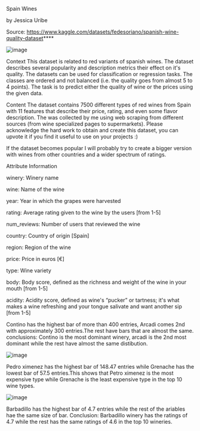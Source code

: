 Spain Wines

by Jessica Uribe

Source: https://www.kaggle.com/datasets/fedesoriano/spanish-wine-quality-dataset****

![image](https://user-images.githubusercontent.com/120814725/231634795-29a95724-479e-4b95-b343-44c1fe954026.png)

Context 
This dataset is related to red variants of spanish wines. The dataset describes several popularity and description metrics their effect on it's quality. The datasets can be used for classification or regression tasks. The classes are ordered and not balanced (i.e. the quality goes from almost 5 to 4 points). The task is to predict either the quality of wine or the prices using the given data.

Content The dataset contains 7500 different types of red wines from Spain with 11 features that describe their price, rating, and even some flavor description. The was collected by me using web scraping from different sources (from wine specialized pages to supermarkets). Please acknowledge the hard work to obtain and create this dataset, you can upvote it if you find it useful to use on your projects :)

If the dataset becomes popular I will probably try to create a bigger version with wines from other countries and a wider spectrum of ratings.

Attribute Information

winery: Winery name

wine: Name of the wine

year: Year in which the grapes were harvested

rating: Average rating given to the wine by the users [from 1-5]

num_reviews: Number of users that reviewed the wine

country: Country of origin [Spain]

region: Region of the wine

price: Price in euros [€]

type: Wine variety

body: Body score, defined as the richness and weight of the wine in your mouth [from 1-5]

acidity: Acidity score, defined as wine's “pucker” or tartness; it's what makes a wine refreshing and your tongue salivate and want another sip [from 1-5]



Contino has the highest bar of more than 400 entries, Arcadi comes 2nd with approximately 300 entries.The rest have bars that are almost the same. conclusions: Contino is the most dominant winery, arcadi is the 2nd most dominant while the rest have almost the same distibution.


![image](https://user-images.githubusercontent.com/120814725/231634956-af4a2267-f396-4165-997f-afd138e5332e.png)

Pedro ximenez has the highest bar of 148.47 entries while Grenache has the lowest bar of 57.5 entries.This shows that Petro ximenez is the most expensive type while Grenache is the least expensive type in the top 10 wine types.

![image](https://user-images.githubusercontent.com/120814725/231635032-5c7476ae-ec84-4c2f-852c-3cd7d33eeb52.png)


Barbadillo has the highest bar of 4.7 entries while the rest of the ariables hae the same size of bar. Conclusion: Barbadillo winery has the ratings of 4.7 while the rest has the same ratings of 4.6 in the top 10 wineries.


